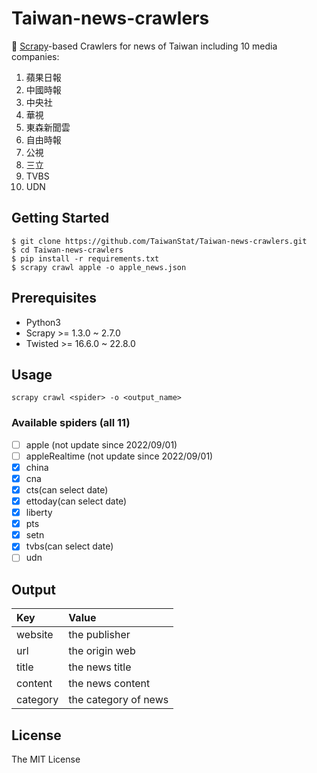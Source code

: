 # Taiwan-news-crawlers

🐞 [Scrapy](https://scrapy.org)-based Crawlers for news of Taiwan including 10 media companies:
1. 蘋果日報
2. 中國時報
3. 中央社
4. 華視
5. 東森新聞雲
6. 自由時報
7. 公視
8. 三立
9. TVBS
10. UDN


## Getting Started

```
$ git clone https://github.com/TaiwanStat/Taiwan-news-crawlers.git
$ cd Taiwan-news-crawlers
$ pip install -r requirements.txt
$ scrapy crawl apple -o apple_news.json
```

## Prerequisites

- Python3
- Scrapy >= 1.3.0 ~ 2.7.0
- Twisted >= 16.6.0 ~ 22.8.0

## Usage
```scrapy crawl <spider> -o <output_name>```

### Available spiders (all 11)
- [ ] apple (not update since 2022/09/01)
- [ ] appleRealtime (not update since 2022/09/01)
- [X] china
- [X] cna
- [X] cts(can select date)
- [X] ettoday(can select date)
- [X] liberty
- [X] pts
- [X] setn
- [X] tvbs(can select date)
- [ ] udn

## Output
| Key | Value |
| :---      |          :--- |
| website   | the publisher|
| url       | the origin web|
| title     | the news title|
| content   | the news content      |
| category  | the category of news |

## License
The MIT License
